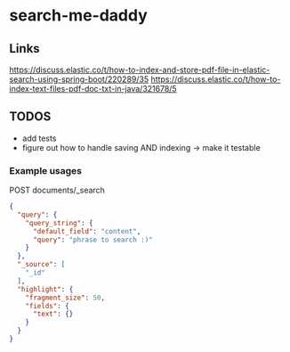 # search-me-daddy

## Links
https://discuss.elastic.co/t/how-to-index-and-store-pdf-file-in-elastic-search-using-spring-boot/220289/35
https://discuss.elastic.co/t/how-to-index-text-files-pdf-doc-txt-in-java/321678/5

## TODOS
- add tests
- figure out how to handle saving AND indexing -> make it testable


### Example usages
POST documents/_search
```json
{
  "query": {
    "query_string": {
      "default_field": "content",
      "query": "phrase to search :)"
    }
  },
  "_source": [
    "_id"
  ],
  "highlight": {
    "fragment_size": 50,
    "fields": {
      "text": {}
    }
  }
}
```

